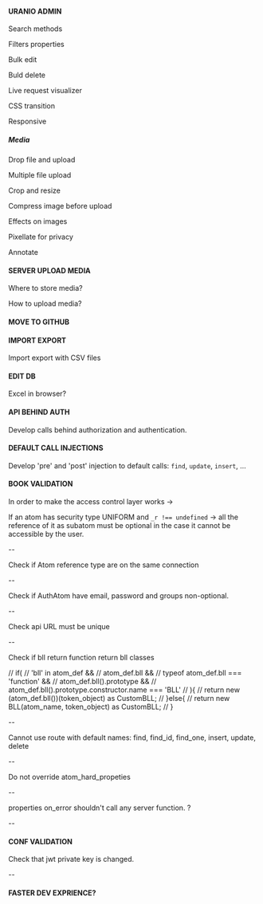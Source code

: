 #### URANIO ADMIN

Search methods

Filters properties

Bulk edit

Buld delete

Live request visualizer

CSS transition

Responsive

##### Media

Drop file and upload

Multiple file upload

Crop and resize

Compress image before upload

Effects on images

Pixellate for privacy

Annotate


#### SERVER UPLOAD MEDIA

Where to store media?

How to upload media?

#### MOVE TO GITHUB


#### IMPORT EXPORT

Import export with CSV files

#### EDIT DB

Excel in browser?

#### API BEHIND AUTH

Develop calls behind authorization and authentication.


#### DEFAULT CALL INJECTIONS

Develop 'pre' and 'post' injection to default calls: `find`, `update`, `insert`, ...


#### BOOK VALIDATION

In order to make the access control layer works ->

If an atom has security type UNIFORM and `_r !== undefined` -> all the reference
of it as subatom must be optional in the case it cannot be accessible by the user.

--

Check if Atom reference type are on the same connection

--

Check if AuthAtom have email, password and groups non-optional.

--

Check api URL must be unique

--

Check if bll return function return bll classes

// if(
//   'bll' in atom_def &&
//   atom_def.bll &&
//   typeof atom_def.bll === 'function' &&
//   atom_def.bll().prototype &&
//   atom_def.bll().prototype.constructor.name === 'BLL'
// ){
//   return new (atom_def.bll())(token_object) as CustomBLL<A>;
// }else{
//   return new BLL<A>(atom_name, token_object) as CustomBLL<A>;
// }

--

Cannot use route with default names: find, find_id, find_one, insert, update, delete

--

Do not override atom_hard_propeties

--

properties on_error shouldn't call any server function. ?

--

#### CONF VALIDATION

Check that jwt private key is changed.

--


#### FASTER DEV EXPRIENCE?

